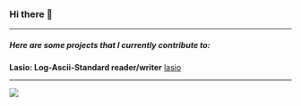 ### Hi there 👋

<hr>

##### Here are some projects that I currently contribute to:   

**Lasio: Log-Ascii-Standard reader/writer**  [lasio](https://github.com/kinverarity1/lasio)


<hr>
<a href="https://github.com/anuraghazra/github-readme-stats">
  <img align="center" src="https://github-readme-stats.vercel.app/api?username=dcslagel&hide=stars&show_icons=true&count_private=true&border_color=2e4058" />
</a>

<!--
**dcslagel/dcslagel** is a ✨ _special_ ✨ repository because its `README.md` (this file) appears on your GitHub profile.

Here are some ideas to get you started:

- 🔭 I’m currently working on ...
- 🌱 I’m currently learning ...
- 👯 I’m looking to collaborate on ...
- 🤔 I’m looking for help with ...
- 💬 Ask me about ...
- 📫 How to reach me: ...
- 😄 Pronouns: ...
- ⚡ Fun fact: ...
-->

